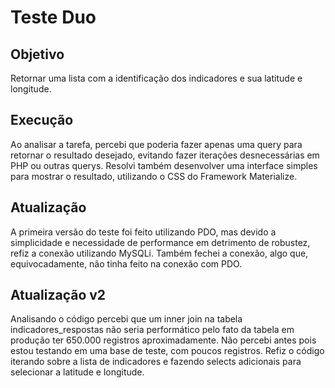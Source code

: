 # Teste Duo

## Objetivo
Retornar uma lista com a identificação dos indicadores e sua latitude e longitude.

## Execução
Ao analisar a tarefa, percebi que poderia fazer apenas uma query para retornar o resultado desejado, evitando fazer iterações desnecessárias em PHP ou outras querys. Resolvi também desenvolver uma interface simples para mostrar o resultado, utilizando o CSS do Framework Materialize.

## Atualização
A primeira versão do teste foi feito utilizando PDO, mas devido a simplicidade e necessidade de performance em detrimento de robustez, refiz a conexão utilizando MySQLi. Também fechei a conexão, algo que, equivocadamente, não tinha feito na conexão com PDO.

## Atualização v2
Analisando o código percebi que um inner join na tabela indicadores_respostas não seria performático pelo fato da tabela em produção ter 650.000 registros aproximadamente. Não percebi antes pois estou testando em uma base de teste, com poucos registros. Refiz o código iterando sobre a lista de indicadores e fazendo selects adicionais para selecionar a latitude e longitude.